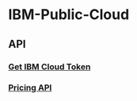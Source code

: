 # IBM-Public-Cloud

## API

### [Get IBM Cloud Token](https://github.com/abalasu1/IBM-Public-Cloud/blob/master/api/Cloud-Tokens.md)
### [Pricing API](https://github.com/abalasu1/IBM-Public-Cloud/blob/master/api/Pricing.md)
